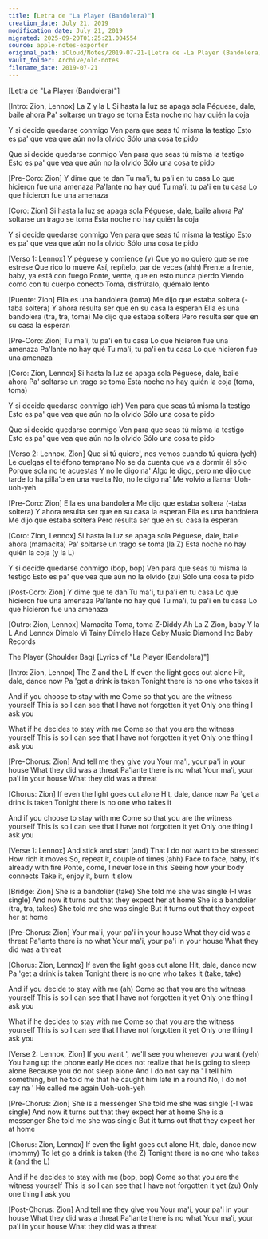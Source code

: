 ```yaml
---
title: [Letra de "La Player (Bandolera)"]
creation_date: July 21, 2019
modification_date: July 21, 2019
migrated: 2025-09-20T01:25:21.004554
source: apple-notes-exporter
original_path: iCloud/Notes/2019-07-21-[Letra de -La Player (Bandolera)-].md
vault_folder: Archive/old-notes
filename_date: 2019-07-21
---
```



[Letra de "La Player (Bandolera)"]

[Intro: Zion, Lennox]
La Z y la L
Si hasta la luz se apaga sola
Péguese, dale, baile ahora
Pa' soltarse un trago se toma
Esta noche no hay quién la coja

Y si decide quedarse conmigo
Ven para que seas tú misma la testigo
Esto es pa' que vea que aún no la olvido
Sólo una cosa te pido

Que si decide quedarse conmigo
Ven para que seas tú misma la testigo
Esto es pa' que vea que aún no la olvido
Sólo una cosa te pido

[Pre-Coro: Zion]
Y dime que te dan
Tu ma'i, tu pa'i en tu casa
Lo que hicieron fue una amenaza
Pa'lante no hay qué
Tu ma'i, tu pa'i en tu casa
Lo que hicieron fue una amenaza

[Coro: Zion]
Si hasta la luz se apaga sola
Péguese, dale, baile ahora
Pa' soltarse un trago se toma
Esta noche no hay quién la coja

Y si decide quedarse conmigo
Ven para que seas tú misma la testigo
Esto es pa' que vea que aún no la olvido
Sólo una cosa te pido

[Verso 1: Lennox]
Y péguese y comience (y)
Que yo no quiero que se me estrese
Que rico lo mueve
Así, repítelo, par de veces (ahh)
Frente a frente, baby, ya está con fuego
Ponte, vente, que en esto nunca pierdo
Viendo como con tu cuerpo conecto
Toma, disfrútalo, quémalo lento

[Puente: Zion]
Ella es una bandolera (toma)
Me dijo que estaba soltera (-taba soltera)
Y ahora resulta ser que en su casa la esperan
Ella es una bandolera (tra, tra, toma)
Me dijo que estaba soltera
Pero resulta ser que en su casa la esperan

[Pre-Coro: Zion]
Tu ma'i, tu pa'i en tu casa
Lo que hicieron fue una amenaza
Pa'lante no hay qué
Tu ma'i, tu pa'i en tu casa
Lo que hicieron fue una amenaza

[Coro: Zion, Lennox]
Si hasta la luz se apaga sola
Péguese, dale, baile ahora
Pa' soltarse un trago se toma
Esta noche no hay quién la coja (toma, toma)

Y si decide quedarse conmigo (ah)
Ven para que seas tú misma la testigo
Esto es pa' que vea que aún no la olvido
Sólo una cosa te pido

Que si decide quedarse conmigo
Ven para que seas tú misma la testigo
Esto es pa' que vea que aún no la olvido
Sólo una cosa te pido

[Verso 2: Lennox, Zion]
Que si tú quiere', nos vemos cuando tú quiera (yeh)
Le cuelgas el teléfono temprano
No se da cuenta que va a dormir él sólo
Porque sola no te acuestas
Y no le digo na'
Algo le digo, pero me dijo que tarde lo ha pilla'o en una vuelta
No, no le digo na'
Me volvió a llamar
Uoh-uoh-yeh

[Pre-Coro: Zion]
Ella es una bandolera
Me dijo que estaba soltera (-taba soltera)
Y ahora resulta ser que en su casa la esperan
Ella es una bandolera
Me dijo que estaba soltera
Pero resulta ser que en su casa la esperan

[Coro: Zion, Lennox]
Si hasta la luz se apaga sola
Péguese, dale, baile ahora (mamacita)
Pa' soltarse un trago se toma (la Z)
Esta noche no hay quién la coja (y la L)

Y si decide quedarse conmigo (bop, bop)
Ven para que seas tú misma la testigo
Esto es pa' que vea que aún no la olvido (zu)
Sólo una cosa te pido

[Post-Coro: Zion]
Y dime que te dan
Tu ma'i, tu pa'i en tu casa
Lo que hicieron fue una amenaza
Pa'lante no hay qué
Tu ma'i, tu pa'i en tu casa
Lo que hicieron fue una amenaza

[Outro: Zion, Lennox]
Mamacita Toma, toma
Z-Diddy
Ah La Z
Zion, baby
Y la L
And Lennox
Dímelo Vi
Tainy
Dímelo Haze
Gaby Music
Diamond Inc
Baby Records

The Player (Shoulder Bag)
[Lyrics of "La Player (Bandolera)"]

[Intro: Zion, Lennox]
The Z and the L
If even the light goes out alone
Hit, dale, dance now
Pa 'get a drink is taken
Tonight there is no one who takes it

And if you choose to stay with me
Come so that you are the witness yourself
This is so I can see that I have not forgotten it yet
Only one thing I ask you

What if he decides to stay with me
Come so that you are the witness yourself
This is so I can see that I have not forgotten it yet
Only one thing I ask you

[Pre-Chorus: Zion]
And tell me they give you
Your ma'i, your pa'i in your house
What they did was a threat
Pa'lante there is no what
Your ma'i, your pa'i in your house
What they did was a threat

[Chorus: Zion]
If even the light goes out alone
Hit, dale, dance now
Pa 'get a drink is taken
Tonight there is no one who takes it

And if you choose to stay with me
Come so that you are the witness yourself
This is so I can see that I have not forgotten it yet
Only one thing I ask you

[Verse 1: Lennox]
And stick and start (and)
That I do not want to be stressed
How rich it moves
So, repeat it, couple of times (ahh)
Face to face, baby, it's already with fire
Ponte, come, I never lose in this
Seeing how your body connects
Take it, enjoy it, burn it slow

[Bridge: Zion]
She is a bandolier (take)
She told me she was single (-I was single)
And now it turns out that they expect her at home
She is a bandolier (tra, tra, takes)
She told me she was single
But it turns out that they expect her at home

[Pre-Chorus: Zion]
Your ma'i, your pa'i in your house
What they did was a threat
Pa'lante there is no what
Your ma'i, your pa'i in your house
What they did was a threat

[Chorus: Zion, Lennox]
If even the light goes out alone
Hit, dale, dance now
Pa 'get a drink is taken
Tonight there is no one who takes it (take, take)

And if you decide to stay with me (ah)
Come so that you are the witness yourself
This is so I can see that I have not forgotten it yet
Only one thing I ask you

What if he decides to stay with me
Come so that you are the witness yourself
This is so I can see that I have not forgotten it yet
Only one thing I ask you

[Verse 2: Lennox, Zion]
If you want ', we'll see you whenever you want (yeh)
You hang up the phone early
He does not realize that he is going to sleep alone
Because you do not sleep alone
And I do not say na '
I tell him something, but he told me that he caught him late in a round
No, I do not say na '
He called me again
Uoh-uoh-yeh

[Pre-Chorus: Zion]
She is a messenger
She told me she was single (-I was single)
And now it turns out that they expect her at home
She is a messenger
She told me she was single
But it turns out that they expect her at home

[Chorus: Zion, Lennox]
If even the light goes out alone
Hit, dale, dance now (mommy)
To let go a drink is taken (the Z)
Tonight there is no one who takes it (and the L)

And if he decides to stay with me (bop, bop)
Come so that you are the witness yourself
This is so I can see that I have not forgotten it yet (zu)
Only one thing I ask you

[Post-Chorus: Zion]
And tell me they give you
Your ma'i, your pa'i in your house
What they did was a threat
Pa'lante there is no what
Your ma'i, your pa'i in your house
What they did was a threat
